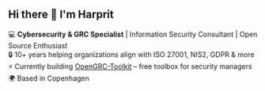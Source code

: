 ## Hi there 👋 I'm Harprit

💻 **Cybersecurity & GRC Specialist** | Information Security Consultant | Open Source Enthusiast  
🔒 10+ years helping organizations align with ISO 27001, NIS2, GDPR & more  
⚡ Currently building [OpenGRC-Toolkit](https://github.com/Singhhs/OpenGRC-Toolkit) – free toolbox for security managers  
🌍 Based in Copenhagen 
